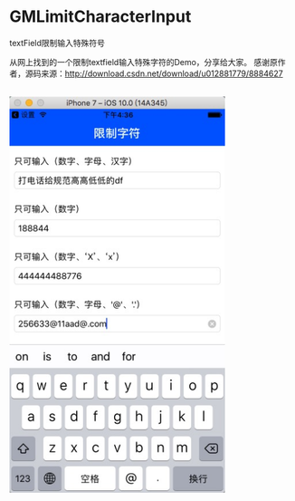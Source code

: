# GMLimitCharacterInput
textField限制输入特殊符号

从网上找到的一个限制textfield输入特殊字符的Demo，分享给大家。
感谢原作者，源码来源：http://download.csdn.net/download/u012881779/8884627

<br>
<img height="700" src="https://github.com/mrhyh/GMLimitCharacterInput/blob/master/11111.png" />
<br>

